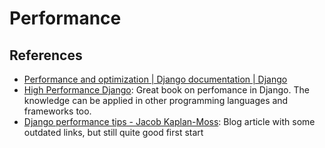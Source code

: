 # Performance

## References

* [Performance and optimization | Django documentation | Django](https://docs.djangoproject.com/en/5.0/topics/performance/)
* [High Performance Django](https://lincolnloop.com/high-performance-django/frontmatter.html): Great book on perfomance in Django. The knowledge can be applied in other programming languages and frameworks too.
* [Django performance tips - Jacob Kaplan-Moss](https://jacobian.org/2005/dec/12/django-performance-tips/): Blog article with some outdated links, but still quite good first start
